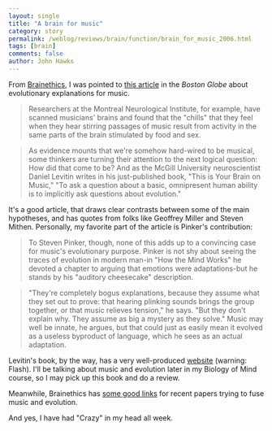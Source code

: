 ```yaml
---
layout: single 
title: "A brain for music" 
category: story
permalink: /weblog/reviews/brain/function/brain_for_music_2006.html
tags: [brain] 
comments: false 
author: John Hawks 
---
```



<p>
From <a href="http://brainethics.wordpress.com/2006/09/06/music-is-taking-over-the-world-of-neuroscience/">Brainethics</a>, I was pointed to <a href="http://www.boston.com/news/globe/ideas/articles/2006/09/03/survival_of_the_harmonious/?page=full">this article</a> in the <i>Boston Globe</i> about evolutionary explanations for music. 
</p>

<blockquote>Researchers at the Montreal Neurological Institute, for example, have scanned musicians' brains and found that the "chills" that they feel when they hear stirring passages of music result from activity in the same parts of the brain stimulated by food and sex.</blockquote>

<blockquote>As evidence mounts that we're somehow hard-wired to be musical, some thinkers are turning their attention to the next logical question: How did that come to be? And as the McGill University neuroscientist Daniel Levitin writes in his just-published book, "This is Your Brain on Music," "To ask a question about a basic, omnipresent human ability is to implicitly ask questions about evolution."</blockquote>

<p>
It's a good article, that draws clear contrasts between some of the main hypotheses, and has quotes from folks like Geoffrey Miller and Steven Mithen. Personally, my favorite part of the article is Pinker's contribution: 
</p>

<blockquote>To Steven Pinker, though, none of this adds up to a convincing case for music's evolutionary purpose. Pinker is not shy about seeing the traces of evolution in modern man-in "How the Mind Works" he devoted a chapter to arguing that emotions were adaptations-but he stands by his "auditory cheesecake" description.</blockquote>

<blockquote>"They're completely bogus explanations, because they assume what they set out to prove: that hearing plinking sounds brings the group together, or that music relieves tension," he says. "But they don't explain why. They assume as big a mystery as they solve." Music may well be innate, he argues, but that could just as easily mean it evolved as a useless byproduct of language, which he sees as an actual adaptation.</blockquote>

<p>
Levitin's book, by the way, has a very well-produced <a href="http://yourbrainonmusic.com/">website</a> (warning: Flash). I'll be talking about music and evolution later in my Biology of Mind course, so I may pick up this book and do a review. 
</p>

<p>
Meanwhile, Brainethics has <a href="http://brainethics.wordpress.com/2006/09/06/music-is-taking-over-the-world-of-neuroscience/">some good links</a> for recent papers trying to fuse music and evolution. 
</p>

<p>
And yes, I have had "Crazy" in my head all week. 
</p>

